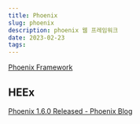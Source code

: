 ```yaml
---
title: Phoenix
slug: phoenix
description: phoenix 웹 프레임워크
date: 2023-02-23
tags:
---
```


[Phoenix Framework](https://www.phoenixframework.org/)

## HEEx

[Phoenix 1.6.0 Released - Phoenix Blog](https://www.phoenixframework.org/blog/phoenix-1.6-released)

